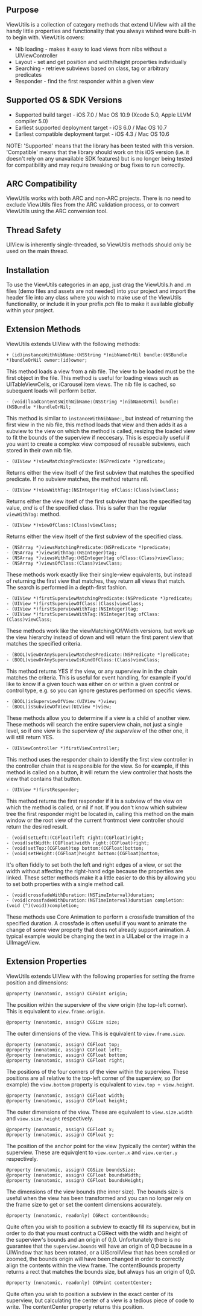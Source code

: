 Purpose
--------------

ViewUtils is a collection of category methods that extend UIView with all the handy little properties and functionality that you always wished were built-in to begin with. ViewUtils covers:

* Nib loading - makes it easy to load views from nibs without a UIViewController
* Layout - set and get position and width/height properties individually
* Searching - retrieve subviews based on class, tag or arbitrary predicates
* Responder - find the first responder within a given view

Supported OS & SDK Versions
-----------------------------

* Supported build target - iOS 7.0 / Mac OS 10.9 (Xcode 5.0, Apple LLVM compiler 5.0)
* Earliest supported deployment target - iOS 6.0 / Mac OS 10.7
* Earliest compatible deployment target - iOS 4.3 / Mac OS 10.6

NOTE: 'Supported' means that the library has been tested with this version. 'Compatible' means that the library should work on this iOS version (i.e. it doesn't rely on any unavailable SDK features) but is no longer being tested for compatibility and may require tweaking or bug fixes to run correctly.


ARC Compatibility
------------------

ViewUtils works with both ARC and non-ARC projects. There is no need to exclude ViewUtils files from the ARC validation process, or to convert ViewUtils using the ARC conversion tool.


Thread Safety
--------------

UIView is inherently single-threaded, so ViewUtils methods should only be used on the main thread.


Installation
--------------

To use the ViewUtils categories in an app, just drag the ViewUtils.h and .m files (demo files and assets are not needed) into your project and import the header file into any class where you wish to make use of the ViewUtils functionality, or include it in your prefix.pch file to make it available globally within your project.


Extension Methods
-------------------

ViewUtils extends UIView with the following methods:

    + (id)instanceWithNibName:(NSString *)nibNameOrNil bundle:(NSBundle *)bundleOrNil owner:(id)owner;
    
This method loads a view from a nib file. The view to be loaded must be the first object in the file. This method is useful for loading views such as UITableViewCells, or iCarousel item views. The nib file is cached, so subequent loads will perform better.
    
    - (void)loadContentsWithNibName:(NSString *)nibNameOrNil bundle:(NSBundle *)bundleOrNil;
    
This method is similar to `instanceWithNibName:`, but instead of returning the first view in the nib file, this method loads that view and then adds it as a subview to the view on which the method is called, resizing the loaded view to fit the bounds of the superview if neccesary. This is especially useful if you want to create a complex view composed of reusable subviews, each stored in their own nib file.
    
    - (UIView *)viewMatchingPredicate:(NSPredicate *)predicate;
    
Returns either the view itself of the first subview that matches the specified predicate. If no subview matches, the method returns nil.
    
    - (UIView *)viewWithTag:(NSInteger)tag ofClass:(Class)viewClass;
    
Returns either the view itself of the first subview that has the specified tag value, *and* is of the specified class. This is safer than the regular `viewWithTag:` method.
    
    - (UIView *)viewOfClass:(Class)viewClass;
    
Returns either the view itself of the first subview of the specified class.
    
    - (NSArray *)viewsMatchingPredicate:(NSPredicate *)predicate;
    - (NSArray *)viewsWithTag:(NSInteger)tag;
    - (NSArray *)viewsWithTag:(NSInteger)tag ofClass:(Class)viewClass;
    - (NSArray *)viewsOfClass:(Class)viewClass;
    
These methods work exactly like their single-view equivalents, but instead of returning the first view that matches, they return all views that match. The search is performed in a depth-first fashion.

    - (UIView *)firstSuperviewMatchingPredicate:(NSPredicate *)predicate;
    - (UIView *)firstSuperviewOfClass:(Class)viewClass;
    - (UIView *)firstSuperviewWithTag:(NSInteger)tag;
    - (UIView *)firstSuperviewWithTag:(NSInteger)tag ofClass:(Class)viewClass;
    
These methods work like the viewMatching/Of/Width versions, but work *up* the view hierarchy instead of down and will return the first parent view that matches the specified criteria.

    - (BOOL)viewOrAnySuperviewMatchesPredicate:(NSPredicate *)predicate;
    - (BOOL)viewOrAnySuperviewIsKindOfClass:(Class)viewClass;

This method returns YES if the view, or any superview in in the chain matches the criteria. This is useful for event handling, for example if you'd like to know if a given touch was either on or within a given control or control type, e.g. so you can ignore gestures performed on specific views.
    
    - (BOOL)isSuperviewOfView:(UIView *)view;
    - (BOOL)isSubviewOfView:(UIView *)view;
    
These methods allow you to determine if a view is a child of another view. These methods will search the entire superview chain, not just a single level, so if one view is the superview *of the superview* of the other one, it will still return YES.

    - (UIViewController *)firstViewController;

This method uses the responder chain to identify the first view controller in the controller chain that is responsible for the view. So for example, if this method is called on a button, it will return the view controller that hosts the view that contains that button.

    - (UIView *)firstResponder;
    
This method returns the first responder if it is a subview of the view on which the method is called, or nil if not. If you don't know which subview tree the first responder might be located in, calling this method on the main window or the root view of the current frontmost view controller should return the desired result.
    
    - (void)setLeft:(CGFloat)left right:(CGFloat)right;
    - (void)setWidth:(CGFloat)width right:(CGFloat)right;
    - (void)setTop:(CGFloat)top bottom:(CGFloat)bottom;
    - (void)setHeight:(CGFloat)height bottom:(CGFloat)bottom;

It's often fiddly to set both the left and right edges of a view, or set the width without affecting the right-hand edge because the properties are linked. These setter methods make it a little easier to do this by allowing you to set both properties with a single method call.

    - (void)crossfadeWithDuration:(NSTimeInterval)duration;
    - (void)crossfadeWithDuration:(NSTimeInterval)duration completion:(void (^)(void))completion;
    
These methods use Core Animation to perform a crossfade transition of the specified duration. A crossfade is often useful if you want to animate the change of some view property that does not already support animation. A typical example would be changing the text in a UILabel or the image in a UIImageView.


Extension Properties
--------------------

ViewUtils extends UIView with the following properties for setting the frame position and dimensions:

    @property (nonatomic, assign) CGPoint origin;
    
The position within the superview of the view origin (the top-left corner). This is equivalent to `view.frame.origin`.
    
    @property (nonatomic, assign) CGSize size;
    
The outer dimensions of the view. This is equivalent to `view.frame.size`.
    
    @property (nonatomic, assign) CGFloat top;
    @property (nonatomic, assign) CGFloat left;
    @property (nonatomic, assign) CGFloat bottom;
    @property (nonatomic, assign) CGFloat right;
    
The positions of the four corners of the view within the superview. These positions are all relative to the top-left corner of the superview, so (for example) the `view.bottom` property is equivalent to `view.top + view.height`.
    
    @property (nonatomic, assign) CGFloat width;
    @property (nonatomic, assign) CGFloat height;
    
The outer dimensions of the view. These are equivalent to `view.size.width` and  `view.size.height` respectively.
    
    @property (nonatomic, assign) CGFloat x;
    @property (nonatomic, assign) CGFloat y;
    
The position of the anchor point for the view (typically the center) within the superview. These are equivqlent to `view.center.x` and `view.center.y` respectively.

    @property (nonatomic, assign) CGSize boundsSize;
    @property (nonatomic, assign) CGFloat boundsWidth;
    @property (nonatomic, assign) CGFloat boundsHeight;
    
The dimensions of the view bounds (the inner size). The bounds size is useful when the view has been transformed and you can no longer rely on the frame size to get or set the content dimensions accurately.

    @property (nonatomic, readonly) CGRect contentBounds;
    
Quite often you wish to position a subview to exactly fill its superview, but in order to do that you must contruct a CGRect with the width and height of the superview's bounds and an origin of 0,0. Unfortunately there is no guarantee that the `superview.bounds` will have an origin of 0,0 because in a UIWindow that has been rotated, or a UIScrollView that has been scrolled or zoomed, the bounds origin will have been changed in order to correctly align the contents within the view frame. The contentBounds property returns a rect that matches the bounds size, but always has an origin of 0,0.
    
    @property (nonatomic, readonly) CGPoint contentCenter;
    
Quite often you wish to position a subview in the exact center of its superview, but calculating the center of a view is a tedious piece of code to write. The contentCenter property returns this position.
   